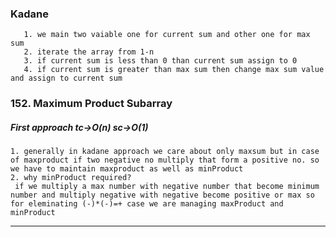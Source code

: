 ### Kadane

  ````
     1. we main two vaiable one for current sum and other one for max sum
     2. iterate the array from 1-n
     3. if current sum is less than 0 than current sum assign to 0
     4. if current sum is greater than max sum then change max sum value and assign to current sum
  ````
     
### 152. Maximum Product Subarray
  ##### First approach tc->O(n) sc->O(1)
  
   ````
   1. generally in kadane approach we care about only maxsum but in case of maxproduct if two negative no multiply that form a positive no. so we have to maintain maxproduct as well as minProduct
   2. why minProduct required?
    if we multiply a max number with negative number that become minimum number and multiply negative with negative become positive or max so for eleminating (-)*(-)=+ case we are managing maxProduct and minProduct
   ````
   --------------------------------------------------------------------
    
    
    
